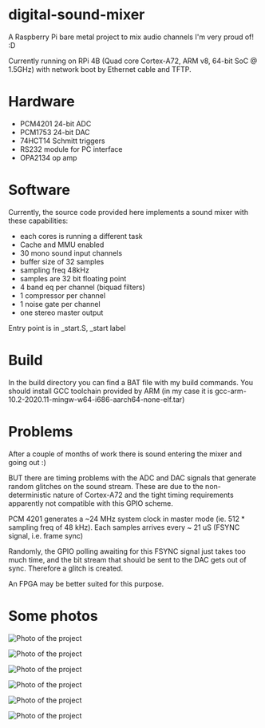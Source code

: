 # digital-sound-mixer
A Raspberry Pi bare metal project to mix audio channels I'm very proud of! :D

Currently running on RPi 4B (Quad core Cortex-A72, ARM v8, 64-bit SoC @ 1.5GHz) with network boot by Ethernet cable and TFTP.

# Hardware

* PCM4201 24-bit ADC
* PCM1753 24-bit DAC
* 74HCT14 Schmitt triggers
* RS232 module for PC interface
* OPA2134 op amp

# Software

Currently, the source code provided here implements a sound mixer with these capabilities:

* each cores is running a different task
* Cache and MMU enabled
* 30 mono sound input channels
* buffer size of 32 samples
* sampling freq 48kHz
* samples are 32 bit floating point
* 4 band eq per channel (biquad filters)
* 1 compressor per channel
* 1 noise gate per channel
* one stereo master output

Entry point is in \_start.S, \_start label

# Build

In the build directory you can find a BAT file with my build commands.
You should install GCC toolchain provided by ARM (in my case it is gcc-arm-10.2-2020.11-mingw-w64-i686-aarch64-none-elf.tar)


# Problems

After a couple of months of work there is sound entering the mixer and going out :)

BUT there are timing problems with the ADC and DAC signals that generate random glitches on the sound stream. These are due to the non-deterministic nature of Cortex-A72 and the tight timing requirements apparently not compatible with this GPIO scheme. 

PCM 4201 generates a ~24 MHz system clock in master mode (ie. 512 * sampling freq of 48 kHz). Each samples arrives every ~ 21 uS (FSYNC signal, i.e. frame sync)

Randomly, the GPIO polling awaiting for this FSYNC signal just takes too much time, and the bit stream that should be sent to the DAC gets out of sync. Therefore a glitch is created.

An FPGA may be better suited for this purpose.

# Some photos

![Photo of the project](photos/panorama1.jpg)

![Photo of the project](photos/panorama2.jpg)

![Photo of the project](photos/panorama3.jpg)

![Photo of the project](photos/noise.jpg)

![Photo of the project](photos/bit%20stream.jpg)

![Photo of the project](photos/adc%20and%20dac.jpg)
